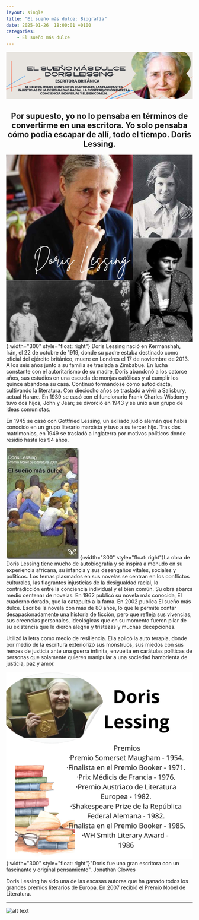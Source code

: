 ```yaml
---
layout: single
title: "El sueño más dulce: Biografía"
date: 2025-01-26  18:00:01 +0100
categories: 
    - El sueño más dulce
---
```

![alt text](</assets/img/banner doris lessing.png>)

 

<center><h2>Por supuesto, yo no lo pensaba en términos de convertirme en una escritora. Yo solo pensaba cómo podía escapar de allí, todo el tiempo. Doris Lessing.</h2></center>


![alt text](</assets/img/collage de doris.png>){:width="300" style="float: right"} Doris Lessing nació en  Kermanshah, Irán,  el 22 de octubre de 1919, donde su padre estaba destinado como oficial del ejército británico, muere en Londres el 17 de noviembre de 2013.  A los seis años junto a su familia se traslada a Zimbabue.  En lucha constante con el autoritarismo de su madre, Doris abandonó a los catorce años, sus estudios en una escuela de monjas católicas  y al cumplir los quince abandona su casa. Continuó formándose como autodidacta, cultivando la literatura. Con dieciocho años se trasladó a vivir a Salisbury, actual Harare. En 1939 se casó con el funcionario Frank Charles Wisdom   y tuvo dos hijos, John y Jean; se divorció en 1943 y se unió a un grupo de ideas comunistas. 


En 1945 se casó con Gottfried Lessing, un exiliado judío alemán que había conocido en un grupo literario marxista y tuvo a su tercer hijo. Tras dos  matrimonios, en 1949 se trasladó a Inglaterra por motivos políticos  donde residió hasta los 94 años.


![alt text](</assets/img/libro.jpg>){:width="300" style="float: right"}La obra de Doris Lessing tiene mucho de autobiografía y se inspira a menudo en su experiencia africana, su infancia y sus desengaños vitales, sociales y políticos. Los temas plasmados en sus novelas se centran en los conflictos culturales, las flagrantes injusticias de la desigualdad racial, la contradicción entre la conciencia individual y el bien común. Su obra  abarca medio centenar de novelas. En 1962 publicó su novela más conocida, El cuaderno dorado, que la catapultó a la fama. En 2002 publica  El sueño más dulce. Escribe la novela con más de 80 años, lo que le permite contar desapasionadamente una historia de ficción, pero que refleja sus vivencias, sus creencias personales, ideológicas que en su momento fueron pilar de su existencia que le dieron alegría y tristezas y muchas decepciones.

Utilizó la letra como medio  de resiliencia. Ella aplicó la auto terapia, donde por medio de la escritura exteriorizó sus monstruos, sus miedos con sus héroes de justicia ante una guerra infinita, envuelta en carátulas políticas de personas que solamente quieren  manipular a una sociedad hambrienta de justicia, paz y amor.


![alt text](</assets/img/premios.png>){:width="300" style="float: right"}"Doris fue una gran escritora con un fascinante y original pensamiento".    Jonathan Clowes






Doris Lessing ha sido una de las escasas autoras que ha ganado todos los grandes premios literarios de Europa. En 2007 recibió el Premio Nobel de Literatura.     



---------
![alt text](</assets/img/Otros títulos destacados.png>)



